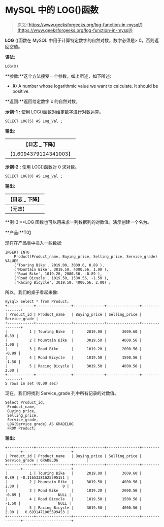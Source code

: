 # MySQL 中的 LOG()函数

> 原文:[https://www.geeksforgeeks.org/log-function-in-mysql/](https://www.geeksforgeeks.org/log-function-in-mysql/)

**LOG** ()函数在 MySQL 中用于计算特定数字的自然对数。数字必须是> 0，否则返回空值。

**语法:**

```
LOG(X)

```

**参数:**这个方法接受一个参数，如上所述，如下所述:

*   **X:** A number whose logarithmic value we want to calculate. It should be positive.

**返回:**返回给定数字 x 的自然对数。

**示例-1 :** 使用 LOG()函数对给定数字进行对数运算。

```
SELECT LOG(5) AS Log_Val ;

```

**输出:**

| 【日志 _ 下降】 |
| --- |
| 【1.6094379124341003】 |

**示例-2 :** 使用 LOG()函数对 0 求对数。

```
SELECT LOG(0) AS Log_Val ;

```

**输出:**

| 【日志 _ 下降】 |
| --- |
| 【无效】 |

**例-3:**LOG 函数也可以用来求一列数据列的对数值。演示创建一个名为。

**产品:**T0】

现在在产品表中插入一些数据:

```
INSERT INTO 
    Product(Product_name, Buying_price, Selling_price, Service_grade)
VALUES
    ('Touring Bike', 2019.00, 3009.6, 0.89 ),
    ('Mountain Bike', 3019.50, 4000.56, 1.00 ),
    ('Road Bike', 1019.20, 2000.56, -0.89 ),
    ('Road Bicycle', 1019.50, 1500.56, -1.50 ),
    ('Racing Bicycle', 3019.50, 4000.56, 2.00) ;

```

所以，我们的桌子看起来像:

```
mysql> Select * from Product;
+------------+----------------+--------------+---------------+---------------+
| Product_id | Product_name   | Buying_price | Selling_price | Service_grade |
+------------+----------------+--------------+---------------+---------------+
|          1 | Touring Bike   |      2019.00 |       3009.60 |          0.89 |
|          2 | Mountain Bike  |      3019.50 |       4000.56 |          1.00 |
|          3 | Road Bike      |      1019.20 |       2000.56 |         -0.89 |
|          4 | Road Bicycle   |      1019.50 |       1500.56 |         -1.50 |
|          5 | Racing Bicycle |      3019.50 |       4000.56 |          2.00 |
+------------+----------------+--------------+---------------+---------------+
5 rows in set (0.00 sec)

```

现在，我们将找到 Service_grade 列中所有记录的对数值。

```
Select Product_id,  
 Product_name,  
 Buying_price,  
 Selling_price,  
 Service_grade,
 LOG(Service_grade) AS GRADELOG  
 FROM Product;

```

**输出:**

```
+------------+----------------+--------------+---------------+---------------+----------------------+
| Product_id | Product_name   | Buying_price | Selling_price | Service_grade | GRADELOG             |
+------------+----------------+--------------+---------------+---------------+----------------------+
|          1 | Touring Bike   |      2019.00 |       3009.60 |          0.89 | -0.11653381625595151 |
|          2 | Mountain Bike  |      3019.50 |       4000.56 |          1.00 |                    0 |
|          3 | Road Bike      |      1019.20 |       2000.56 |         -0.89 |                 NULL |
|          4 | Road Bicycle   |      1019.50 |       1500.56 |         -1.50 |                 NULL |
|          5 | Racing Bicycle |      3019.50 |       4000.56 |          2.00 |   0.6931471805599453 |
+------------+----------------+--------------+---------------+---------------+----------------------+
```